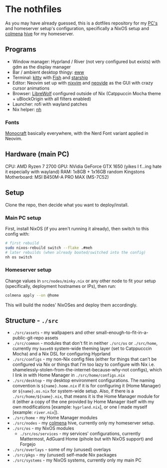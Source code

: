 # The nothfiles

As you may have already guessed, this is a dotfiles repository for my [PC's](./src/systems) and homeserver setup's configuration,
specifically a NixOS setup and [colmena] [hive](./src/nodes) for my homeserver.

## Programs

- Window manager: Hyprland / River (not very configured but exists) with gdm as the display manager
- Bar / ambient desktop thingy: [eww](https://github.com/elkowar/eww)
- Terminal: [kitty](https://sw.kovidgoyal.net/kitty) with [Fish](https://fishshell.com) and [starship](https://starship.rs)
- Editor: Neovim set up with [nixvim](https://github.com/nix-community/nixvim) and [neovide](https://neovide.dev) as the GUI with crazy cursor animations
- Browser: [LibreWolf](https://librewolf.net) configured outside of Nix (Catppuccin Mocha theme + uBlockOrigin with all filters enabled)
- Launcher: rofi with wayland patches
- Nix helper: [nh](https://github.com/viperML/nh)

### Fonts

[Monocraft](https://github.com/idreesinc/monocraft) basically everywhere, with the Nerd Font variant applied in Neovim.

## Hardware (main PC)

CPU: AMD Ryzen 7 2700
GPU: NVidia GeForce GTX 1650 (yikes I f...ing hate it especially with wayland)
RAM: 1x8GB + 1x16GB random Kingstons
Motherboard: MSI B450M-A PRO MAX (MS-7C52)

## Setup

Clone the repo, then decide what you want to deploy/install.

### Main PC setup

First, install NixOS (if you aren't running it already), then switch to this config with:

```bash
# first rebuild
sudo nixos-rebuild switch --flake .#meh
# later rebuilds (when already booted/switched into the config)
nh os switch
```

### Homeserver setup

Change values in `src/nodes/minky.nix` or any other node to fit your setup (specifically, deployment hostnames or IPs),
then run:

```bash
colmena apply --on @home
```

This will build the nodes' NixOSes and deploy them accordingly.

## Structure - `./src`

- `./src/assets` - my wallpapers and other small-enough-to-fit-in-a-public-git-repo assets
- `./src/common` - modules that don't fit in neither `./src/os` or `./src/home`, currently my `base69` system-wide theming layer (set to Catppucccin Mocha) and a Nix DSL for configuring Hyprland
- `./src/configs` - my non-Nix config files (either for things that can't be configured via Nix or things that I'm too lazy to configure with Nix i.e. shamelessly-stolen-from-the-internet-because-why-not configs), which I link in with Home Manager in `./src/home/configs.nix`
- `./src/desktop` - my desktop environment configurations. The naming convention is `${name}.home.nix` if it is for configuring it (Home Manager) or `${name}.os.nix` for system-wide setup. Also, if there is a `./src/home/${name}.nix`, that means it is the Home Manager module for it (either a copy of the one provided by Home Manager itself with my own modifications [example: `hyprland.nix`], or one I made myself [example: `river.nix`]).
- `./src/home` - my Home Manager modules
- `./src/nodes` - my [colmena] hive, currently only my homeserver setup.
- `./src/os` - my NixOS modules
  - `./src/os/services` - my services' configurations, currently Mattermost, AdGuard Home (pihole but with NixOS support) and Forgejo
- `./src/overlays` - some of my (unused) overlays
- `./src/pkgs` - my (unused) self-made Nix packages
- `./src/systems` - my NixOS systems, currently only my main PC

[colmena]: https://github.com/zhaofengli/colmena
